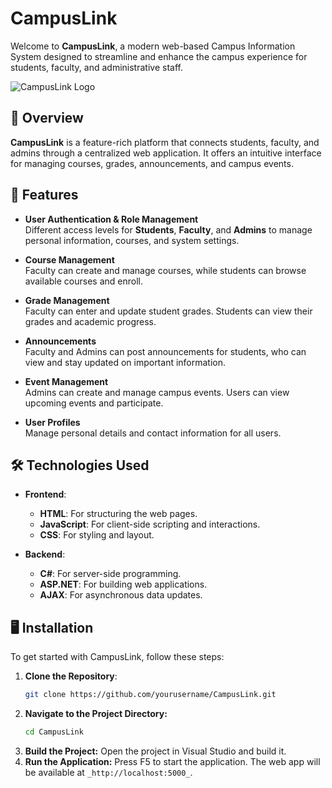 # CampusLink

Welcome to **CampusLink**, a modern web-based Campus Information System designed to streamline and enhance the campus experience for students, faculty, and administrative staff.

![CampusLink Logo](https://via.placeholder.com/600x200?text=CampusLink) <!-- Replace with your project logo or image -->

## 📜 Overview

**CampusLink** is a feature-rich platform that connects students, faculty, and admins through a centralized web application. It offers an intuitive interface for managing courses, grades, announcements, and campus events.

## 🚀 Features

- **User Authentication & Role Management**  
  Different access levels for **Students**, **Faculty**, and **Admins** to manage personal information, courses, and system settings.

- **Course Management**  
  Faculty can create and manage courses, while students can browse available courses and enroll.

- **Grade Management**  
  Faculty can enter and update student grades. Students can view their grades and academic progress.

- **Announcements**  
  Faculty and Admins can post announcements for students, who can view and stay updated on important information.

- **Event Management**  
  Admins can create and manage campus events. Users can view upcoming events and participate.

- **User Profiles**  
  Manage personal details and contact information for all users.

## 🛠️ Technologies Used

- **Frontend**:
  - **HTML**: For structuring the web pages.
  - **JavaScript**: For client-side scripting and interactions.
  - **CSS**: For styling and layout.

- **Backend**:
  - **C#**: For server-side programming.
  - **ASP.NET**: For building web applications.
  - **AJAX**: For asynchronous data updates.

## 🖥️ Installation

To get started with CampusLink, follow these steps:

1. **Clone the Repository**:
   ```bash
   git clone https://github.com/yourusername/CampusLink.git
2. **Navigate to the Project Directory:**
   ```bash
   cd CampusLink
3. **Build the Project:**
   Open the project in Visual Studio and build it.
4. **Run the Application:**
   Press F5 to start the application. The web app will be available at `_http://localhost:5000_`.
   
